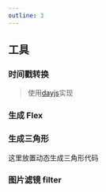 ```yaml
---
outline: 3
---
```


## 工具

### 时间戳转换

> 使用[dayjs](https://dayjs.fenxianglu.cn/)实现

<Example path="example/css/generate/03" />

### 生成 Flex

<Example path="example/css/generate/02" />

### 生成三角形

这里放置动态生成三角形代码

### 图片滤镜 filter

<Example path="example/css/generate/01" />

<Comment />
